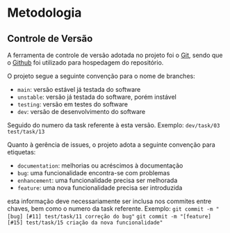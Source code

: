 
# Metodologia

## Controle de Versão

A ferramenta de controle de versão adotada no projeto foi o
[Git](https://git-scm.com/), sendo que o [Github](https://github.com)
foi utilizado para hospedagem do repositório.

O projeto segue a seguinte convenção para o nome de branches:

- `main`: versão estável já testada do software
- `unstable`: versão já testada do software, porém instável
- `testing`: versão em testes do software
- `dev`: versão de desenvolvimento do software

Seguido do numero da task referente à esta versão. Exemplo:
`dev/task/03`
`test/task/13`

Quanto à gerência de issues, o projeto adota a seguinte convenção para
etiquetas:

- `documentation`: melhorias ou acréscimos à documentação
- `bug`: uma funcionalidade encontra-se com problemas
- `enhancement`: uma funcionalidade precisa ser melhorada
- `feature`: uma nova funcionalidade precisa ser introduzida

esta informação deve necessariamente ser inclusa nos commites entre chaves, bem como o numero da task referente. Exemplo:
`git commit -m "[bug] [#11] test/task/11 correção do bug"`
`git commit -m "[feature] [#15] test/task/15 criação da nova funcionalidade"`